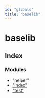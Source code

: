 ```yaml
---
id: "globals"
title: "baselib"
---
```


# baselib

## Index

### Modules

* ["helper"](modules/_helper_.md)
* ["index"](modules/_index_.md)
* ["test"](modules/_test_.md)

